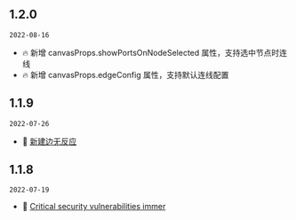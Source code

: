 ## 1.2.0

`2022-08-16`

- 🔥 新增 canvasProps.showPortsOnNodeSelected 属性，支持选中节点时连线
- 🔥 新增 canvasProps.edgeConfig 属性，支持默认连线配置

## 1.1.9

`2022-07-26`

- 🐞 [新建边无反应](https://github.com/ant-design/ant-design-charts/issues/1455)

## 1.1.8

`2022-07-19`

- 🐞 [Critical security vulnerabilities immer](https://github.com/ant-design/ant-design-charts/issues/1289)


